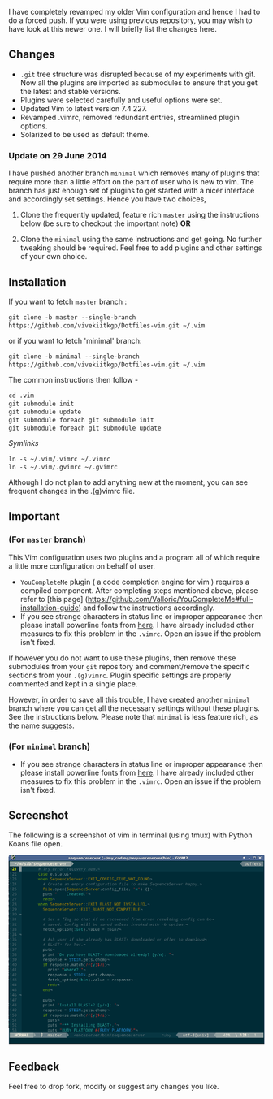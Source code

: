 I have completely revamped my older Vim configuration and hence I had to do a
forced push. If you were using previous repository, you may wish to have look at
this newer one. I will briefly list the changes here.

Changes
-------
* `.git` tree structure was disrupted because of my experiments with git. Now all
the plugins are imported as submodules to ensure that you get the latest and
stable versions.
* Plugins were selected carefully and useful options were set.
* Updated Vim to latest version 7.4.227.
* Revamped .vimrc, removed redundant entries, streamlined plugin options.
* Solarized to be used as default theme.

### Update on 29 June 2014
I have pushed another branch `minimal` which removes many of plugins that require more
than a little effort on the part of user who is new to vim. The branch has just
enough set of plugins to get started with a nicer interface and accordingly set
settings. Hence you have two choices, 

1. Clone the frequently updated, feature rich `master` using the instructions
   below (be sure to checkout the important note) **OR**

2. Clone the `minimal` using the same instructions and get going. No further
   tweaking should be required. Feel free to add plugins and other settings
   of your own choice.

Installation
------------
If you want to fetch `master` branch :

    git clone -b master --single-branch https://github.com/vivekiitkgp/Dotfiles-vim.git ~/.vim
or if you want to fetch 'minimal' branch:

    git clone -b minimal --single-branch https://github.com/vivekiitkgp/Dotfiles-vim.git ~/.vim
The common instructions then follow -

    cd .vim
    git submodule init
    git submodule update
    git submodule foreach git submodule init
    git submodule foreach git submodule update

*Symlinks*

    ln -s ~/.vim/.vimrc ~/.vimrc
    ln -s ~/.vim/.gvimrc ~/.gvimrc

Although I do not plan to add anything new at the moment, you can see frequent
changes in the .(g)vimrc file.

Important
---------
### (For `master` branch)
This Vim configuration uses two plugins and a program  all of which require a
little more configuration on behalf of user.
* `YouCompleteMe` plugin ( a code completion engine for vim ) requires a
compiled component. After completing steps mentioned above, please refer to
[this page] (https://github.com/Valloric/YouCompleteMe#full-installation-guide)
and follow the instructions accordingly.
* If you see strange characters in status line or improper appearance then
please install powerline fonts from
[here](https://github.com/Lokaltog/powerline-fonts). I have already included
other measures to fix this problem in the `.vimrc`. Open an issue if the problem
isn't fixed.

If however you do not want to use these plugins, then remove these submodules
from your `git` repository and comment/remove the specific sections from your
`.(g)vimrc`. Plugin specific settings are properly commented and kept in a
single place.

However, in order to save all this trouble, I have created another `minimal`
branch where you can get all the necessary settings without these plugins. See
the instructions below. Please note that `minimal` is less feature rich, as the
name suggests.

### (For `minimal` branch)
* If you see strange characters in status line or improper appearance then
please install powerline fonts from
[here](https://github.com/Lokaltog/powerline-fonts). I have already included
other measures to fix this problem in the `.vimrc`. Open an issue if the problem
isn't fixed.

Screenshot
----------
The following is a screenshot of vim in terminal (using tmux) with Python Koans file open.

![vim](screenshot.png "Screenshot of Vim with a ruby file")

Feedback
--------
Feel free to drop fork, modify or suggest any changes you like.
